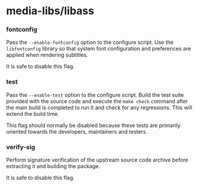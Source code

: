 # media-libs/libass

### fontconfig
Pass the `--enable-fontconfig` option to the configure script. Use the `libfontconfig` library so that system font configuration and preferences are applied when rendering subtitles.

It is safe to disable this flag.

### test
Pass the `--enable-test` option to the configure script. Build the test suite provided with the source code and execute the `make check` command after the main build is completed to run it and check for any regressions. This will extend the build time.

This flag should normally be disabled because these tests are primarily oriented towards the developers, maintainers and testers.

### verify-sig
Perform signature verification of the upstream source code archive before extracting it and building the package.

It is safe to disable this flag.
